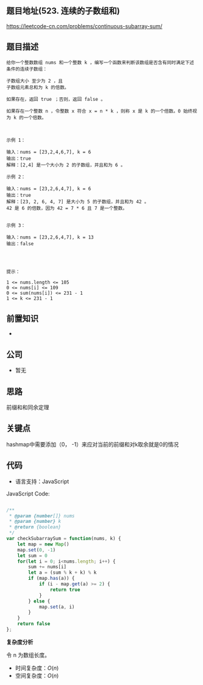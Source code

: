 
## 题目地址(523. 连续的子数组和)

https://leetcode-cn.com/problems/continuous-subarray-sum/

## 题目描述

```
给你一个整数数组 nums 和一个整数 k ，编写一个函数来判断该数组是否含有同时满足下述条件的连续子数组：

子数组大小 至少为 2 ，且
子数组元素总和为 k 的倍数。

如果存在，返回 true ；否则，返回 false 。

如果存在一个整数 n ，令整数 x 符合 x = n * k ，则称 x 是 k 的一个倍数。0 始终视为 k 的一个倍数。

 

示例 1：

输入：nums = [23,2,4,6,7], k = 6
输出：true
解释：[2,4] 是一个大小为 2 的子数组，并且和为 6 。

示例 2：

输入：nums = [23,2,6,4,7], k = 6
输出：true
解释：[23, 2, 6, 4, 7] 是大小为 5 的子数组，并且和为 42 。 
42 是 6 的倍数，因为 42 = 7 * 6 且 7 是一个整数。


示例 3：

输入：nums = [23,2,6,4,7], k = 13
输出：false


 

提示：

1 <= nums.length <= 105
0 <= nums[i] <= 109
0 <= sum(nums[i]) <= 231 - 1
1 <= k <= 231 - 1
```

## 前置知识

- 

## 公司

- 暂无

## 思路

前缀和和同余定理

## 关键点

hashmap中需要添加（0， -1）来应对当前的前缀和对k取余就是0的情况

## 代码

- 语言支持：JavaScript

JavaScript Code:

```javascript

/**
 * @param {number[]} nums
 * @param {number} k
 * @return {boolean}
 */
var checkSubarraySum = function(nums, k) {
    let map = new Map()
    map.set(0, -1)
    let sum = 0
    for(let i = 0; i<nums.length; i++) {
        sum += nums[i]
        let a = (sum % k + k) % k
        if (map.has(a)) {
            if (i - map.get(a) >= 2) {
                return true
            }
        } else {
            map.set(a, i)
        }
    }
    return false
};

```


**复杂度分析**

令 n 为数组长度。

- 时间复杂度：$O(n)$
- 空间复杂度：$O(n)$


